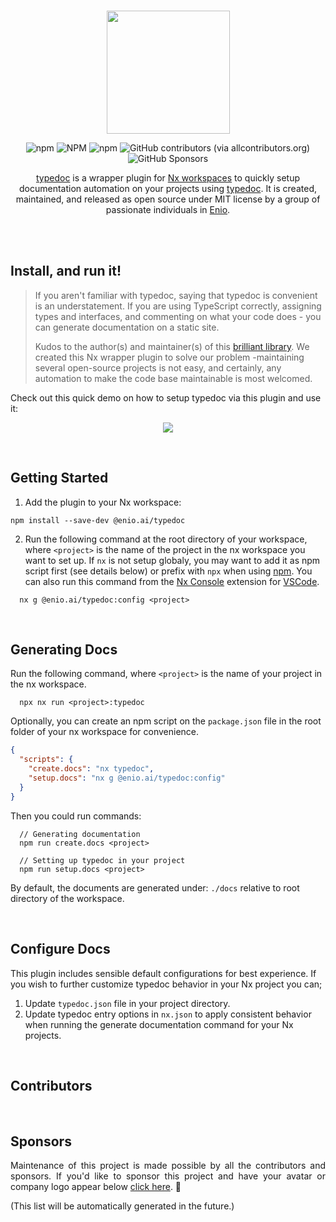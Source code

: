 <br>

<p align="center">
  <img width="197" src="https://github.com/enio-ireland/enio/blob/develop/images/typedoc-nx-plugin.png?raw=true">
</p>

<p align="center">
  <img alt="npm" src="https://img.shields.io/npm/v/@enio.ai/typedoc?style=flat-square">
  <img alt="NPM" src="https://img.shields.io/npm/l/@enio.ai/typedoc?style=flat-square">
  <img alt="npm" src="https://img.shields.io/npm/dm/@enio.ai/typedoc?style=flat-square">
  <img alt="GitHub contributors (via allcontributors.org)" src="https://img.shields.io/github/all-contributors/enio-ireland/enio/develop?color=%23&style=flat-square">
  <img alt="GitHub Sponsors" src="https://img.shields.io/github/sponsors/enio-ireland?style=flat-square">
</p>

<p align="center">
  <a href="https://github.com/enio-ireland/enio/tree/develop/packages/typedoc">typedoc</a> is a wrapper plugin for <a href="https://nx.dev">Nx workspaces</a> to quickly setup documentation automation on your projects using <a href="https://www.npmjs.com/package/typedoc">typedoc</a>. It is created, maintained, and released as open source under MIT license by a group of passionate individuals in <a href="https://github.com/enio-ireland/enio">Enio</a>.
</p>

<br>
<br>

## Install, and run it!

> If you aren't familiar with typedoc, saying that typedoc is convenient is an understatement. If you are using TypeScript correctly, assigning types and interfaces, and commenting on what your code does - you can generate documentation on a static site.
>
> Kudos to the author(s) and maintainer(s) of this [brilliant library](https://typedoc.org). We created this Nx wrapper plugin to solve our problem -maintaining several open-source projects is not easy, and certainly, any automation to make the code base maintainable is most welcomed.

Check out this quick demo on how to setup typedoc via this plugin and use it:

<p align="center">
  <img src="https://github.com/enio-ireland/enio/blob/develop/images/typedoc-demo.gif?raw=true">
</p>

<br>

## Getting Started

1. Add the plugin to your Nx workspace:

```shell script
npm install --save-dev @enio.ai/typedoc
```

2. Run the following command at the root directory of your workspace, where `<project>` is the name of the project in the nx workspace you want to set up. If `nx` is not setup globaly, you may want to add it as npm script first (see details below) or prefix with `npx` when using [npm](https://npmjs.com). You can also run this command from the [Nx Console](https://marketplace.visualstudio.com/items?itemName=nrwl.angular-console) extension for [VSCode](https://code.visualstudio.com).

```shell script
  nx g @enio.ai/typedoc:config <project>
```

<br>

## Generating Docs

Run the following command, where `<project>` is the name of your project in the nx workspace.

```shell script
  npx nx run <project>:typedoc
```

Optionally, you can create an npm script on the `package.json` file in the root folder of your nx workspace for convenience.

```json
{
  "scripts": {
    "create.docs": "nx typedoc",
    "setup.docs": "nx g @enio.ai/typedoc:config"
  }
}
```

Then you could run commands:

```shell script
  // Generating documentation
  npm run create.docs <project>

  // Setting up typedoc in your project
  npm run setup.docs <project>
```

By default, the documents are generated under: `./docs` relative to root directory of the workspace.

<br>

## Configure Docs

This plugin includes sensible default configurations for best experience.
If you wish to further customize typedoc behavior in your Nx project you can;

1. Update `typedoc.json` file in your project directory.
2. Update typedoc entry options in `nx.json` to apply consistent behavior when running the generate documentation command for your Nx projects.

<br>

## Contributors

<!-- ALL-CONTRIBUTORS-LIST:START - Do not remove or modify this section -->
<!-- prettier-ignore-start -->
<!-- markdownlint-disable -->

<!-- markdownlint-restore -->
<!-- prettier-ignore-end -->

<!-- ALL-CONTRIBUTORS-LIST:END -->

<br>

## Sponsors

<p style="text-align: justify">
  Maintenance of this project is made possible by all the contributors and sponsors. If you'd like to sponsor this project and have your avatar or company logo appear below <a href="https://github.com/sponsors/enio-ireland">click here</a>. 💖
</p>

(This list will be automatically generated in the future.)
